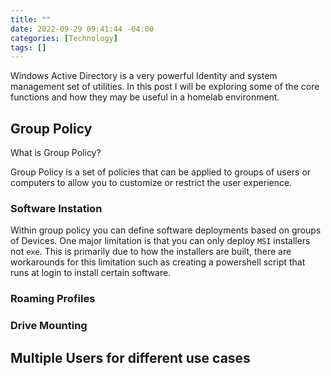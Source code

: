 ```yaml
---
title: ""
date: 2022-09-29 09:41:44 -04:00
categories: [Technology]
tags: []
---
```

Windows Active Directory is a very powerful Identity and system management set of utilities. In this post I will be exploring some of the core functions and how they may be useful in a homelab environment.

## Group Policy
What is Group Policy?

Group Policy is a set of policies that can be applied to groups of users or computers to allow you to customize or restrict the user experience.

### Software Instation
Within group policy you can define software deployments based on groups of Devices. One major limitation is that you can only deploy `MSI` installers not `exe`. This is primarily due to how the installers are built, there are workarounds for this limitation such as creating a powershell script that runs at login to install certain software.

### Roaming Profiles


### Drive Mounting


## Multiple Users for different use cases


